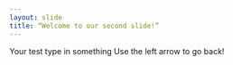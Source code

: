 ```yaml
---
layout: slide
title: “Welcome to our second slide!”
---
```

Your test type in something
Use the left arrow to go back!
